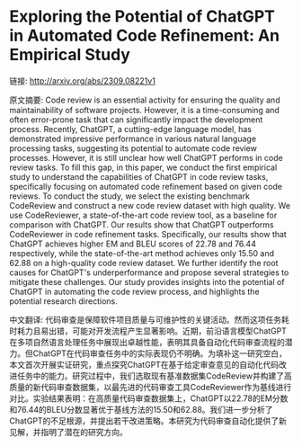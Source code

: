 # Exploring the Potential of ChatGPT in Automated Code Refinement: An Empirical Study

链接: http://arxiv.org/abs/2309.08221v1

原文摘要:
Code review is an essential activity for ensuring the quality and
maintainability of software projects. However, it is a time-consuming and often
error-prone task that can significantly impact the development process.
Recently, ChatGPT, a cutting-edge language model, has demonstrated impressive
performance in various natural language processing tasks, suggesting its
potential to automate code review processes. However, it is still unclear how
well ChatGPT performs in code review tasks. To fill this gap, in this paper, we
conduct the first empirical study to understand the capabilities of ChatGPT in
code review tasks, specifically focusing on automated code refinement based on
given code reviews. To conduct the study, we select the existing benchmark
CodeReview and construct a new code review dataset with high quality. We use
CodeReviewer, a state-of-the-art code review tool, as a baseline for comparison
with ChatGPT. Our results show that ChatGPT outperforms CodeReviewer in code
refinement tasks. Specifically, our results show that ChatGPT achieves higher
EM and BLEU scores of 22.78 and 76.44 respectively, while the state-of-the-art
method achieves only 15.50 and 62.88 on a high-quality code review dataset. We
further identify the root causes for ChatGPT's underperformance and propose
several strategies to mitigate these challenges. Our study provides insights
into the potential of ChatGPT in automating the code review process, and
highlights the potential research directions.

中文翻译:
代码审查是保障软件项目质量与可维护性的关键活动。然而这项任务耗时耗力且易出错，可能对开发流程产生显著影响。近期，前沿语言模型ChatGPT在多项自然语言处理任务中展现出卓越性能，表明其具备自动化代码审查流程的潜力。但ChatGPT在代码审查任务中的实际表现仍不明确。为填补这一研究空白，本文首次开展实证研究，重点探究ChatGPT在基于给定审查意见的自动化代码改进任务中的能力。研究过程中，我们选取现有基准数据集CodeReview并构建了高质量的新代码审查数据集，以最先进的代码审查工具CodeReviewer作为基线进行对比。实验结果表明：在高质量代码审查数据集上，ChatGPT以22.78的EM分数和76.44的BLEU分数显著优于基线方法的15.50和62.88。我们进一步分析了ChatGPT的不足根源，并提出若干改进策略。本研究为代码审查自动化提供了新见解，并指明了潜在的研究方向。

